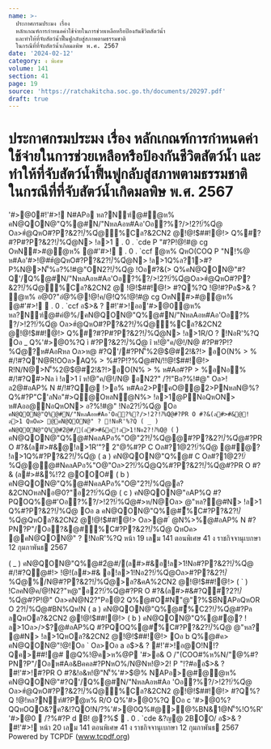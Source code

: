 ```yaml
---
name: >-
  ประกาศกรมประมง เรื่อง
  หลักเกณฑ์การกำหนดค่าใช้จ่ายในการช่วยเหลือหรือป้องกันชีวิตสัตว์น้ำ
  และทำให้ที่จับสัตว์น้ำฟื้นฟูกลับสู่สภาพตามธรรมชาติ 
  ในกรณีที่ที่จับสัตว์น้ำเกิดมลพิษ พ.ศ. 2567
date: '2024-02-12'
category: ง พิเศษ
volume: 141
section: 41
page: 19
source: 'https://ratchakitcha.soc.go.th/documents/20297.pdf'
draft: true
---
```


# ประกาศกรมประมง เรื่อง หลักเกณฑ์การกำหนดค่าใช้จ่ายในการช่วยเหลือหรือป้องกันชีวิตสัตว์น้ำ และทำให้ที่จับสัตว์น้ำฟื้นฟูกลับสู่สภาพตามธรรมชาติ  ในกรณีที่ที่จับสัตว์น้ำเกิดมลพิษ พ.ศ. 2567

'#>@0#!'#>! N#APอ หล?Nฑ์@#ํ@ห% คN@QON@"Q%@#N/"NหลAอห#Aอ'Oอ?%?/>!2?!/์%Qํ@ Oล>#ํ@QหO#?P?&2?!/์%Qํ@ื้%Cล?&2CN2 @!@!$##!@!> Q%#?#?P#?P?&2?!/์%Qํ@N> !ล>1  . 0 . `cde P "#?P!@!#@ cg OหN#>#@ํ@ห% @#'#>!  . 0 . `ccf ํ@ห% QหO(COQ P "N!%@ ห#Aอ'#>!@##ํ@QหO#?P?&2?!/์%Qํ@N> !ล>1Q%ล?1>#?P%N@>N'็%อ?%!#@"ON2?!/์%Qํ@ !Oอ#?&(> Q%คN@QON@"#?Q'/Q%@#N/"NหลAอห#Aอ'Oอ?%?/>!2?!/์%Qํ@Oล>#ํ@QหO#?P?&2?!/์%Qํ@ื้%Cล?&2CN2 @ !@!$##!@!> #?Q%?Q !@!#?Pอ$>& ? ํ@ห% อ@0?"อํ@%@!@!ค/@!Q%!@!#@ cg OหN#>#@ํ@ห% @#'#>!  . 0 . `ccf อ$>& ? #!'#>!ออ'#>@0ํ@ห% หล?Nฑ์@#คํ@%/คN@QON@"Q%@#N/"NหลAอห#Aอ'Oอ?% ?/>!2?!/์%Qํ@ Oล>#ํ@QหO#?P?&2?!/์%Qํ@ื้%Cล?&2CN2 @!@!$##!@!> Q%#?#?P#?P?&2?!/์%Qํ@N> !ล>1R/O ? !NอR'%?Q Oอ _ Q%'#>@0%?Q ì #?P?&2?!/์%Qํ@ î ห!@"ค/@!/N@ #?P#?P!?%Qํ@?ห#AอRหล Oล>ห@ #?Q'/#?PN'็%2@$@#2!&?!> อO(N% > % #/!#?Q'N@R!OOล>AQ% > %#?P!?%Qํ@#N/!!@!$##!@!> R!N/N@>N'็%2@$@#2!&?!>อO(N% > % ห#Aอ#?P > %อNอ% #/!#?Q#>Nล ì !ล>1 î ห!@"ค/@!/N@ อN2?" /?!"Bอ?%!#@" Oล>!ล2@#อAP% N #/!#?Q@ !>อ% ห#Aอ2>P!คO@@2>PNหลN@%?Q%#?P"C'ลNอ"#>Q@OหลNํ@N%> !ล>1@PNอQหON> ห#Aออ@NอQหON> อ?%!#@" !Nอ2?!/์%Qํ@ Oอ ` คN@QON@"Q%@#N/"NหลAอห#Aอ'Oอ?%?/>!2?!/์%Qํ@#?PR O #?&(ล#>#&@!ล>1 QหOค> @คN@QON@" ? !NอR'%?Q ( _ ) คN@QON@"Q%@#2ํ@#/(ล#>#&อ!ล>1!Nอ2?!/์%Qํ@ ( ` ) คN@QON@"Q%@#NคลAPอ%"O@"2?!/์%Qํ@@#?P?&2?!/์%Qํ@#?PR O #?&(ล#>#&@!ล>1R'"? 2"@%#?P C Oล#?1@2?!/์%Qํ@ @#ํ@? !ล>1Q%#?P?&2?!/์%Qํ@ ( a ) คN@QON@"Q%@# C Oล#?1@2?!/์%Qํ@@@#NคลAPอ%"O@"Oล>2?!/์%Qํ@Q%#?P?&2?!/์%Qํ@#?PR O #?& (ล#>#&%!?2 @OOO# ( b ) คN@QON@"Q%@#NคลAPอ%"O@"2?!/์%Qํ@ล?&2CNOหลNอ@0?"อ2?!/์%Qํ@ ( c ) คN@QON@"อAP%Q #?PQOQ%@#'Oอ?%?/>!2?!/์%Qํ@#>ห/N@Oล> @"หล?@#N> !ล>1 Q%#?P?&2?!/์%Qํ@ Oอ a คN@QON@"Q%@#ื้%C#?P?&2?!/์%Qํ@QหOล?&2CN2 @!@!$##!@!> Oล>@# ํ @N%>%@#อAP% N #?PN?P"/Oอ?&@#ื้%C#?P?&2?!/์%Qํ@ QหOค> @คN@QON@" ? !NอR'%?Q หน้า 19 เลม 141 ตอนพิเศษ 41 ง ราชกิจจานุเบกษา 12 กุมภาพันธ 2567

( _ ) คN@QON@"Q%@#2ํ@#/(ล#>#&อ!ล>1!Nอ#?P?&2?!/์%Qํ@ #/!#?Q@#!> !@!(ล#>#& อ!ล>1!Nอ2?!/์%Qํ@Oล>#?P?&2?!/์%Qํ@%/N@#?P?&2?!/์%Qํ@>ล?&คA%2CN2 @!@!$##!@!> ( ` ) !CลคN@ค/@!N2?"ห@"อ2?!/์%Qํ@#?PR O #?&(ล#>#&#?Q#?2?!/์%Qํ@#?P!@" Oล>คN@N2?"Pอ@2 Q%@#O#N"@"?%$B์NAPอQหOR O 2?!/์%Qํ@#BN%Qห!N ( a ) คN@QON@"Q%@#ื้%C2?!/์%Qํ@#?Pล ลQหOล?&2CN2 @!@!$##!@!> ( b ) คN@QON@"Q%@#ํ@? !ล>1Oล>/>$?@#อAP%Q #?PQOQ%@#ื้%C#?P?&2?!/์%Qํ@ @"หล? @#N> !ล>1QหOล?&2CN2 @!@!$##!@!> Oอ b Q%@#ค> คN@QON@"!@!Oอ ` Oล>Oอ a อ$>& ? #!'#>!อ@O!N!?Qค>##!@# @Q%!@ค>ห%@P '#>อ& O /"(COO#%ห%N/"@%#?PN?P"/Oอห#Aอ&Bคคล#?PNหO%/N@Nห!@>2! P "!?#ออ$>& ? #!'#>!#?PR O #?&!อ&ห!@"N'็%'#>$@% NAPอ>@#@ํ@ห% คN@QON@"#?Q'/Q%@#N/"NหลAอห#Aอ 'Oอ?%?/>!2?!/์%Qํ@ Oล>#ํ@QหO#?P?&2?!/์%Qํ@ื้%Cล?&2CN2 @!@!$##!@!> #?Q%?Q !@!หล?Nฑ์#?Pํ@ห% R/O Q%'#>@0%?Q Oอ c '#>@0%?QQหOQO&?ค?&!?QO!N/?%'#>@0Q%#@>@%BN&1@N'็%!O%R' '#>@0  /?%#?P d B! @?%$์  . 0 . `cde &?ญ@ 2BOO/ อ$>& ? #!'#>! หน้า 20 เลม 141 ตอนพิเศษ 41 ง ราชกิจจานุเบกษา 12 กุมภาพันธ 2567 Powered by TCPDF (www.tcpdf.org)
